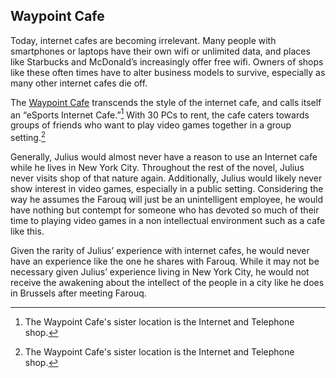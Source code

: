## Waypoint Cafe

Today, internet cafes are becoming irrelevant. Many people with smartphones or laptops have their own wifi or unlimited data, and places like Starbucks and McDonald’s increasingly offer free wifi. Owners of shops like these often times have to alter business models to survive, especially as many other internet cafes die off.

The [Waypoint Cafe](https://www.waypointcafenyc.com) transcends the style of the internet cafe, and calls itself an “eSports Internet Cafe.”[^1] With 30 PCs to rent, the cafe caters towards groups of friends who want to play video games together in a group setting.[^1]

Generally, Julius would almost never have a reason to use an Internet cafe while he lives in New York City. Throughout the rest of the novel, Julius never visits shop of that nature again. Additionally, Julius would likely never show interest in video games, especially in a public setting. Considering the way he assumes the Farouq will just be an unintelligent employee, he would have nothing but contempt for someone who has devoted so much of their time to playing video games in a non intellectual environment such as a cafe like this.

Given the rarity of Julius’ experience with internet cafes, he would never have an experience like the one he shares with Farouq. While it may not be necessary given Julius’ experience living in New York City, he would not receive the awakening about the intellect of the people in a city like he does in Brussels after meeting Farouq.

[^1]: The Waypoint Cafe's sister location is the Internet and Telephone shop.
[^2]: https://www.waypointcafenyc.com
